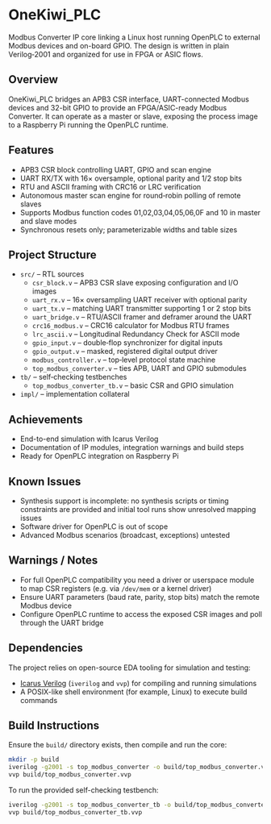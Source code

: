 # OneKiwi_PLC

Modbus Converter IP core linking a Linux host running OpenPLC to external
Modbus devices and on-board GPIO. The design is written in plain
Verilog‑2001 and organized for use in FPGA or ASIC flows.

## Overview

OneKiwi_PLC bridges an APB3 CSR interface, UART-connected Modbus devices
and 32-bit GPIO to provide an FPGA/ASIC-ready Modbus Converter. It can
operate as a master or slave, exposing the process image to a Raspberry
Pi running the OpenPLC runtime.

## Features

* APB3 CSR block controlling UART, GPIO and scan engine
* UART RX/TX with 16× oversample, optional parity and 1/2 stop bits
* RTU and ASCII framing with CRC16 or LRC verification
* Autonomous master scan engine for round‑robin polling of remote slaves
* Supports Modbus function codes 01,02,03,04,05,06,0F and 10 in master
  and slave modes
* Synchronous resets only; parameterizable widths and table sizes

## Project Structure

* `src/` – RTL sources
  * `csr_block.v` – APB3 CSR slave exposing configuration and I/O images
  * `uart_rx.v` – 16× oversampling UART receiver with optional parity
  * `uart_tx.v` – matching UART transmitter supporting 1 or 2 stop bits
  * `uart_bridge.v` – RTU/ASCII framer and deframer around the UART
  * `crc16_modbus.v` – CRC16 calculator for Modbus RTU frames
  * `lrc_ascii.v` – Longitudinal Redundancy Check for ASCII mode
  * `gpio_input.v` – double‑flop synchronizer for digital inputs
  * `gpio_output.v` – masked, registered digital output driver
  * `modbus_controller.v` – top‑level protocol state machine
  * `top_modbus_converter.v` – ties APB, UART and GPIO submodules
* `tb/` – self‑checking testbenches
  * `top_modbus_converter_tb.v` – basic CSR and GPIO simulation
* `impl/` – implementation collateral

## Achievements

* End-to-end simulation with Icarus Verilog
* Documentation of IP modules, integration warnings and build steps
* Ready for OpenPLC integration on Raspberry Pi

## Known Issues

* Synthesis support is incomplete: no synthesis scripts or timing
  constraints are provided and initial tool runs show unresolved
  mapping issues
* Software driver for OpenPLC is out of scope
* Advanced Modbus scenarios (broadcast, exceptions) untested

## Warnings / Notes

* For full OpenPLC compatibility you need a driver or userspace module to
  map CSR registers (e.g. via `/dev/mem` or a kernel driver)
* Ensure UART parameters (baud rate, parity, stop bits) match the remote
  Modbus device
* Configure OpenPLC runtime to access the exposed CSR images and poll
  through the UART bridge

## Dependencies

The project relies on open-source EDA tooling for simulation and testing:

* [Icarus Verilog](https://steveicarus.github.io/iverilog/) (`iverilog` and `vvp`) for compiling and running simulations
* A POSIX-like shell environment (for example, Linux) to execute build commands

## Build Instructions

Ensure the `build/` directory exists, then compile and run the core:

```sh
mkdir -p build
iverilog -g2001 -s top_modbus_converter -o build/top_modbus_converter.vvp src/*.v
vvp build/top_modbus_converter.vvp
```

To run the provided self-checking testbench:

```sh
iverilog -g2001 -s top_modbus_converter_tb -o build/top_modbus_converter_tb.vvp src/*.v tb/top_modbus_converter_tb.v
vvp build/top_modbus_converter_tb.vvp
```

